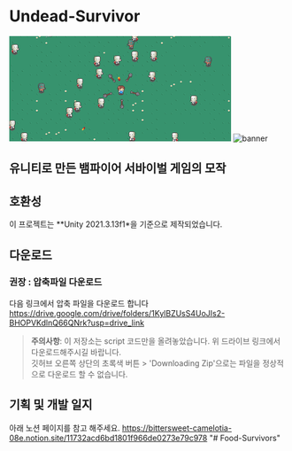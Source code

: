 # Undead-Survivor
![banner](readme_images/README_img.png)
![banner](readme_images/README_img1.png)

## 유니티로 만든 뱀파이어 서바이벌 게임의 모작

## 호환성
이 프로젝트는 **Unity 2021.3.13f1*을 기준으로 제작되었습니다. 

## 다운로드
### 권장 : 압축파일 다운로드
다음 링크에서 압축 파일을 다운로드 합니다 
https://drive.google.com/drive/folders/1KylBZUsS4UoJIs2-BHOPVKdlnQ66QNrk?usp=drive_link

> __주의사항__: 
> 이 저장소는 script 코드만을 올려놓았습니다. 위 드라이브 링크에서 다운로드해주시길 바랍니다.
> <br>깃허브 오른쪽 상단의 초록색 버튼 > 'Downloading Zip'으로는 파일을 정상적으로 다운로드 할 수 없습니다.

## 기획 및 개발 일지 
아래 노션 페이지를 참고 해주세요.
https://bittersweet-camelotia-08e.notion.site/11732acd6bd1801f966de0273e79c978
"# Food-Survivors" 
